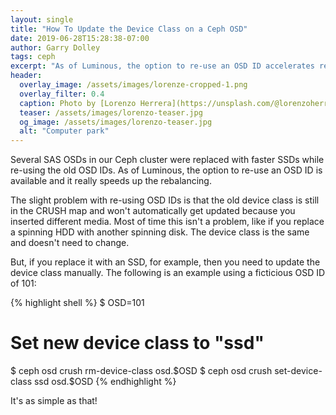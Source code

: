 ```yaml
---
layout: single
title: "How To Update the Device Class on a Ceph OSD"
date: 2019-06-28T15:28:38-07:00
author: Garry Dolley
tags: ceph
excerpt: "As of Luminous, the option to re-use an OSD ID accelerates rebalancing"
header:
  overlay_image: /assets/images/lorenze-cropped-1.png
  overlay_filter: 0.4
  caption: Photo by [Lorenzo Herrera](https://unsplash.com/@lorenzoherrera?utm_source=unsplash&utm_medium=referral&utm_content=creditCopyText)
  teaser: /assets/images/lorenzo-teaser.jpg
  og_image: /assets/images/lorenzo-teaser.jpg
  alt: "Computer park"
---
```


Several SAS OSDs in our Ceph cluster were replaced with faster SSDs
while re-using the old OSD IDs.  As of Luminous, the option to re-use an
OSD ID is available and it really speeds up the rebalancing.

The slight problem with re-using OSD IDs is that the old device class is
still in the CRUSH map and won't automatically get updated because you
inserted different media.  Most of time this isn't a problem, like if
you replace a spinning HDD with another spinning disk.  The device class
is the same and doesn't need to change.

But, if you replace it with an SSD, for example, then you need to update
the device class manually.  The following is an example using a
ficticious OSD ID of 101:

{% highlight shell %}
$ OSD=101

# Set new device class to "ssd"
$ ceph osd crush rm-device-class osd.$OSD
$ ceph osd crush set-device-class ssd osd.$OSD
{% endhighlight %}

It's as simple as that!
